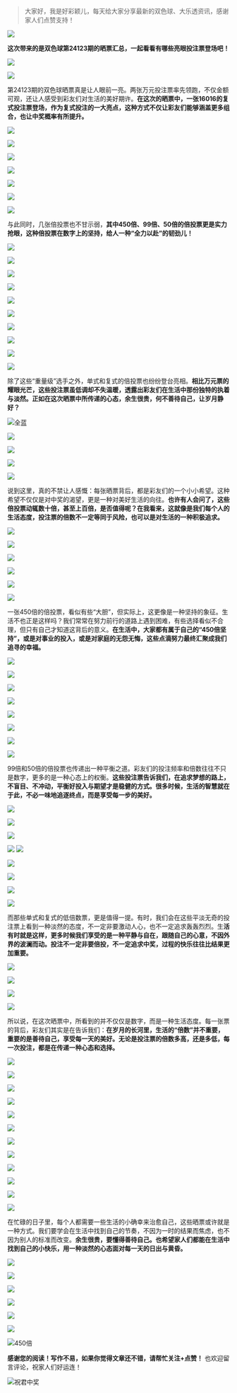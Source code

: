 > 大家好，我是好彩颖儿，每天给大家分享最新的双色球、大乐透资讯，感谢家人们点赞支持！

![](https://cdn.jsdelivr.net/gh/wangwenjie1314/PicCDN/2024-7-11/1720660897499-image.png)

**这次带来的是双色球第24123期的晒票汇总，一起看看有哪些亮眼投注票登场吧！**

![](https://cdn.jsdelivr.net/gh/wangwenjie1314/PicCDN/2024-10-27/1730001179693-image.png)

![](https://cdn.jsdelivr.net/gh/wangwenjie1314/PicCDN/2024-10-27/1730011636882-image.png)

第24123期的双色球晒票真是让人眼前一亮。两张万元投注票率先领跑，不仅金额可观，还让人感受到彩友们对生活的美好期许。**在这次的晒票中，一张16016的复式投注票登场，作为复式投注的一大亮点，这种方式不仅让彩友们能够涵盖更多组合，也让中奖概率有所提升。**


![](https://cdn.jsdelivr.net/gh/wangwenjie1314/PicCDN/2024-10-27/1730001440105-image.png)

![](https://cdn.jsdelivr.net/gh/wangwenjie1314/PicCDN/2024-10-27/1730017259900-image.png)


![](https://cdn.jsdelivr.net/gh/wangwenjie1314/PicCDN/2024-10-27/1730017245341-image.png)


![](https://cdn.jsdelivr.net/gh/wangwenjie1314/PicCDN/2024-10-27/1730011672013-image.png)


![](https://cdn.jsdelivr.net/gh/wangwenjie1314/PicCDN/2024-10-27/1730011682547-image.png)



![](https://cdn.jsdelivr.net/gh/wangwenjie1314/PicCDN/2024-10-27/1730001339604-image.png)


![](https://cdn.jsdelivr.net/gh/wangwenjie1314/PicCDN/2024-10-27/1730001397532-image.png)

与此同时，几张倍投票也不甘示弱，**其中450倍、99倍、50倍的倍投票更是实力抢眼，这种倍投票在数字上的坚持，给人一种“全力以赴”的韧劲儿！**


![](https://cdn.jsdelivr.net/gh/wangwenjie1314/PicCDN/2024-10-27/1730001194422-image.png)


![](https://cdn.jsdelivr.net/gh/wangwenjie1314/PicCDN/2024-10-27/1730001232582-image.png)


![](https://cdn.jsdelivr.net/gh/wangwenjie1314/PicCDN/2024-10-27/1730001244035-image.png)


![](https://cdn.jsdelivr.net/gh/wangwenjie1314/PicCDN/2024-10-27/1730001290760-image.png)


![](https://cdn.jsdelivr.net/gh/wangwenjie1314/PicCDN/2024-10-27/1730001314681-image.png)


![](https://cdn.jsdelivr.net/gh/wangwenjie1314/PicCDN/2024-10-27/1730001423739-image.png)

![](https://cdn.jsdelivr.net/gh/wangwenjie1314/PicCDN/2024-10-27/1730001460187-image.png)

![](https://cdn.jsdelivr.net/gh/wangwenjie1314/PicCDN/2024-10-27/1730001491669-image.png)

![](https://cdn.jsdelivr.net/gh/wangwenjie1314/PicCDN/2024-10-27/1730011814151-image.png)

![](https://cdn.jsdelivr.net/gh/wangwenjie1314/PicCDN/2024-10-27/1730011801960-image.png)


除了这些“重量级”选手之外，单式和复式的倍投票也纷纷登台亮相。**相比万元票的耀眼光芒，这些投注票虽低调却不失温暖，透露出彩友们在生活中那份独特的执着与淡然。正如在这次晒票中所传递的心态，余生很贵，何不善待自己，让岁月静好？**


![全蓝](https://cdn.jsdelivr.net/gh/wangwenjie1314/PicCDN/2024-10-27/1730017271205-image.png)


![](https://cdn.jsdelivr.net/gh/wangwenjie1314/PicCDN/2024-10-27/1730001468831-image.png)

![](https://cdn.jsdelivr.net/gh/wangwenjie1314/PicCDN/2024-10-27/1730001479771-image.png)


![](https://cdn.jsdelivr.net/gh/wangwenjie1314/PicCDN/2024-10-27/1730001538217-image.png)

![](https://cdn.jsdelivr.net/gh/wangwenjie1314/PicCDN/2024-10-27/1730001502018-image.png)




说到这里，真的不禁让人感慨：每张晒票背后，都是彩友们的一个小小希望。这种希望不仅仅是对中奖的渴望，更是一种对美好生活的向往。**也许有人会问了，这些倍投票动辄数十倍，甚至上百倍，是否值得呢？在我看来，这就像是我们每个人的生活态度，投注票的倍数不一定等同于风险，也可以是对生活的一种积极追求。**


![](https://cdn.jsdelivr.net/gh/wangwenjie1314/PicCDN/2024-10-27/1730019013401-image.png)


![](https://cdn.jsdelivr.net/gh/wangwenjie1314/PicCDN/2024-10-27/1730011793383-image.png)


![](https://cdn.jsdelivr.net/gh/wangwenjie1314/PicCDN/2024-10-27/1730011868340-image.png)


![](https://cdn.jsdelivr.net/gh/wangwenjie1314/PicCDN/2024-10-27/1730011887452-image.png)

![](https://cdn.jsdelivr.net/gh/wangwenjie1314/PicCDN/2024-10-27/1730011877773-image.png)

![](https://cdn.jsdelivr.net/gh/wangwenjie1314/PicCDN/2024-10-27/1730011915583-image.png)


一张450倍的倍投票，看似有些“大胆”，但实际上，这更像是一种坚持的象征。生活不也正是这样吗？我们常常在努力前行的道路上遇到困难，有些选择看似不合理，但只有自己才知道这背后的意义。**在生活中，大家都有属于自己的“450倍坚持”，或是对事业的投入，或是对家庭的无怨无悔，这些点滴努力最终汇聚成我们追寻的幸福。**



![](https://cdn.jsdelivr.net/gh/wangwenjie1314/PicCDN/2024-10-27/1730012051253-image.png)


![](https://cdn.jsdelivr.net/gh/wangwenjie1314/PicCDN/2024-10-27/1730012060627-image.png)


![](https://cdn.jsdelivr.net/gh/wangwenjie1314/PicCDN/2024-10-27/1730012082703-image.png)

![](https://cdn.jsdelivr.net/gh/wangwenjie1314/PicCDN/2024-10-27/1730012072512-image.png)



![](https://cdn.jsdelivr.net/gh/wangwenjie1314/PicCDN/2024-10-27/1730012111505-image.png)

![](https://cdn.jsdelivr.net/gh/wangwenjie1314/PicCDN/2024-10-27/1730012105485-image.png)


![](https://cdn.jsdelivr.net/gh/wangwenjie1314/PicCDN/2024-10-27/1730012119309-image.png)


![](https://cdn.jsdelivr.net/gh/wangwenjie1314/PicCDN/2024-10-27/1730012130697-image.png)



99倍和50倍的倍投票也传递出一种平衡之道。彩友们的投注频率和倍数往往不只是数字，更多的是一种心态上的权衡。**这些投注票告诉我们，在追求梦想的路上，不盲目、不冲动，平衡好投入与期望才是稳健的方式。很多时候，生活的智慧就在于此，不必一味地追逐终点，而是享受每一步的美好。**


![](https://cdn.jsdelivr.net/gh/wangwenjie1314/PicCDN/2024-10-27/1730018833684-image.png)

![](https://cdn.jsdelivr.net/gh/wangwenjie1314/PicCDN/2024-10-27/1730018848712-image.png)

![](https://cdn.jsdelivr.net/gh/wangwenjie1314/PicCDN/2024-10-27/1730018837828-image.png)


![](https://cdn.jsdelivr.net/gh/wangwenjie1314/PicCDN/2024-10-27/1730018854961-image.png)
![](https://cdn.jsdelivr.net/gh/wangwenjie1314/PicCDN/2024-10-27/1730018967141-image.png)


![](https://cdn.jsdelivr.net/gh/wangwenjie1314/PicCDN/2024-10-27/1730018888851-image.png)

![](https://cdn.jsdelivr.net/gh/wangwenjie1314/PicCDN/2024-10-27/1730018870660-image.png)



![](https://cdn.jsdelivr.net/gh/wangwenjie1314/PicCDN/2024-10-27/1730018898679-image.png)

![](https://cdn.jsdelivr.net/gh/wangwenjie1314/PicCDN/2024-10-27/1730018883192-image.png)


而那些单式和复式的低倍数票，更是值得一提。有时，我们会在这些平淡无奇的投注票上看到一种淡然的态度，不一定非要激动人心，也不一定追求轰轰烈烈。生**活有时就是这样，更多时候我们享受的是一种平静与自在，跟随自己的心意，不因外界的波澜而动。投注不一定非要倍投，不一定追求中奖，过程的快乐往往比结果更加重要。**


![](https://cdn.jsdelivr.net/gh/wangwenjie1314/PicCDN/2024-10-27/1730018932665-image.png)

![](https://cdn.jsdelivr.net/gh/wangwenjie1314/PicCDN/2024-10-27/1730018903730-image.png)

![](https://cdn.jsdelivr.net/gh/wangwenjie1314/PicCDN/2024-10-27/1730018909191-image.png)


![](https://cdn.jsdelivr.net/gh/wangwenjie1314/PicCDN/2024-10-27/1730018943374-image.png)

所以说，在这次晒票中，所看到的并不仅仅是数字，而是一种生活态度。每一张票的背后，彩友们其实是在告诉我们：**在岁月的长河里，生活的“倍数”并不重要，重要的是善待自己，享受每一天的美好。无论是投注票的倍数多高，还是多低，每一次投注，都是在传递一种心态和选择。**



![](https://cdn.jsdelivr.net/gh/wangwenjie1314/PicCDN/2024-10-27/1730019005309-image.png)

![](https://cdn.jsdelivr.net/gh/wangwenjie1314/PicCDN/2024-10-27/1730018938582-image.png)

![](https://cdn.jsdelivr.net/gh/wangwenjie1314/PicCDN/2024-10-27/1730018950201-image.png)


![](https://cdn.jsdelivr.net/gh/wangwenjie1314/PicCDN/2024-10-27/1730019025371-image.png)


![](https://cdn.jsdelivr.net/gh/wangwenjie1314/PicCDN/2024-10-27/1730019000932-image.png)


![](https://cdn.jsdelivr.net/gh/wangwenjie1314/PicCDN/2024-10-27/1730018996842-image.png)

![](https://cdn.jsdelivr.net/gh/wangwenjie1314/PicCDN/2024-10-27/1730018991553-image.png)


![](https://cdn.jsdelivr.net/gh/wangwenjie1314/PicCDN/2024-10-27/1730019129853-image.png)

![](https://cdn.jsdelivr.net/gh/wangwenjie1314/PicCDN/2024-10-27/1730019154964-image.png)

![](https://cdn.jsdelivr.net/gh/wangwenjie1314/PicCDN/2024-10-27/1730019161804-image.png)

![](https://cdn.jsdelivr.net/gh/wangwenjie1314/PicCDN/2024-10-27/1730019116778-image.png)

![](https://cdn.jsdelivr.net/gh/wangwenjie1314/PicCDN/2024-10-27/1730019099253-image.png)


在忙碌的日子里，每个人都需要一些生活的小确幸来治愈自己，这些晒票或许就是一种方式。我们要学会在生活中找到自己的节奏，不因为一时的结果而焦虑，也不因为别人的标准而改变。**余生很贵，要懂得善待自己。也希望家人们都能在生活中找到自己的小快乐，用一种淡然的心态面对每一天的日出与黄昏。**


![](https://cdn.jsdelivr.net/gh/wangwenjie1314/PicCDN/2024-10-27/1730001552817-image.png)


![](https://cdn.jsdelivr.net/gh/wangwenjie1314/PicCDN/2024-10-27/1730001564771-image.png)



![](https://cdn.jsdelivr.net/gh/wangwenjie1314/PicCDN/2024-10-27/1730012139582-image.png)


![](https://cdn.jsdelivr.net/gh/wangwenjie1314/PicCDN/2024-10-27/1730012189986-image.png)

![](https://cdn.jsdelivr.net/gh/wangwenjie1314/PicCDN/2024-10-27/1730012180087-image.png)

![](https://cdn.jsdelivr.net/gh/wangwenjie1314/PicCDN/2024-10-27/1730012171173-image.png)


![450倍](https://cdn.jsdelivr.net/gh/wangwenjie1314/PicCDN/2024-10-27/1730012154779-image.png)

**感谢您的阅读！写作不易，如果你觉得文章还不错，请帮忙关注+点赞！** 也欢迎留言评论，祝家人们好运连！



![祝君中奖](https://cdn.jsdelivr.net/gh/wangwenjie1314/PicCDN/2024-10-27/1730019293833-image.png)
